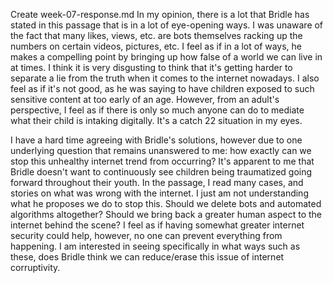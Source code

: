 Create week-07-response.md
    In my opinion, there is a lot that Bridle has stated in this passage that is in a lot of eye-opening ways. I was unaware of the fact that many likes, views, etc. are bots themselves racking up the numbers on certain videos, pictures, etc. I feel as if in a lot of ways, he makes a compelling point by bringing up how false of a world we can live in at times. I think it is very disgusting to think that it's getting harder to separate a lie from the truth when it comes to the internet nowadays.  I also feel as if it's not good, as he was saying to have children exposed to such sensitive content at too early of an age.  However, from an adult's perspective, I feel as if there is only so much anyone can do to mediate what their child is intaking digitally. It's a catch 22 situation in my eyes.
    
I have a hard time agreeing with Bridle's solutions, however due to one underlying question that remains unanswered to me: how exactly can we stop this unhealthy internet trend from occurring? It's apparent to me that Bridle doesn't want to continuously see children being traumatized going forward throughout their youth. In the passage, I read many cases, and stories on what was wrong with the internet. I just am not understanding what he proposes we do to stop this. Should we delete bots and automated algorithms altogether? Should we bring back a greater human aspect to the internet behind the scene? I feel as if having somewhat greater internet security could help, however, no one can prevent everything from happening. I am interested in seeing specifically in what ways such as these, does Bridle think we can reduce/erase this issue of internet corruptivity.
